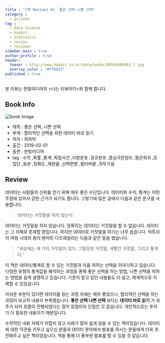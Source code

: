 ```yaml
---
title : "[책 Review] #1. 좋은 선택 나쁜 선택"
category :
  - private
tag :
  - Data Science
  - hanbit
  - Statistics
  - review
  - reviewer
sidebar_main : true
author_profile : true
header:
  teaser : http://www.hanbit.co.kr/data/books/B9554886483_l.jpg
  overlay_color : "#ff6633"
published : true
---
```


본 리뷰는 한빛미디어의 \<나는 리뷰어다\>와 함께 합니다.

## Book Info

![book image](http://www.hanbit.co.kr/data/books/B9554886483_l.jpg)

- 제목 : 좋은 선택, 나쁜 선택
- 부제 : 합리적인 선택을 위한 데이터 바로 읽기
- 저자 : 최희탁
- 출간 : 2019-02-01
- 출판 : 한빛미디어
- tag : 수학 ,확률 ,통계 ,독립사건 ,이항분포 ,정규분포 ,중심극한정리 ,평균회귀 ,모집단 ,표본 ,정확도 ,재현율 ,선택편향 ,필터버블 ,귀무가설

## Review

데이터는 사람들의 신뢰를 얻기 위해 매우 좋은 수단입니다. 데이터와 수치, 통계는 어떤 주장에 있어서 강한 근거가 되기도 합니다. 그렇기에 많은 글에서 다음과 같은 문구를 사용합니다.

> 데이터는 거짓말을 하지 않는다

데이터는 거짓말을 하지 않습니다. 정확히는 데이터는 거짓말을 할 수 없습니다. 데이터는 그 자체로 존재할 뿐입니다.
하지만 데이터로 거짓말을 하기는 너무 쉽습니다. 빅토리아 여왕 시대의 총리 벤저민 디즈레일리는 다음과 같은 말을 했습니다.

> “세상에는 세 가지 거짓말이 있다. 그럴듯한 거짓말, 새빨간 거짓말, 그리고 통계다.”

이 책은 데이터/통계로 할 수 있는 거짓말과 이를 피하는 선택을 이야기하고 있습니다.
다양한 유형의 통계값을 해석하는 과정을 통해 좋은 선택을 하는 방법, 나쁜 선택을 피하는 방법을 쉽게 설명하고 있습니다. 기존의 알고 있던 내용들도 더 쉽고, 체계적으로 이해할 수 있었습니다.

아쉬운 부분이 있다면 데이터를 읽는 과정 자체는 매우 좋았으나, 합리적인 선택을 하는 과정이 비교적 내용이 부족했습니다. **좋은 선택 나쁜 선택** 보다는 **데이터 바로 읽기** 가 위주가 되어 흐름이 진행되었다는 점이 장점이자 단점인 것 같습니다. 개인적으로는 후자가 더 필요한 내용이기 때문입니다.

수학적인 내용 자체가 어렵지 않고 사례가 많아 쉽게 읽을 수 있는 책이었습니다.
데이터에 대한 직관을 키우고 싶으신 분들과 데이터 분야에서 발표를 하시는 분들에게 더욱 추천해주고 싶은 책이었습니다.
책을 통해 더 풍부한 발표를 할 수 있을 것 같습니다.
